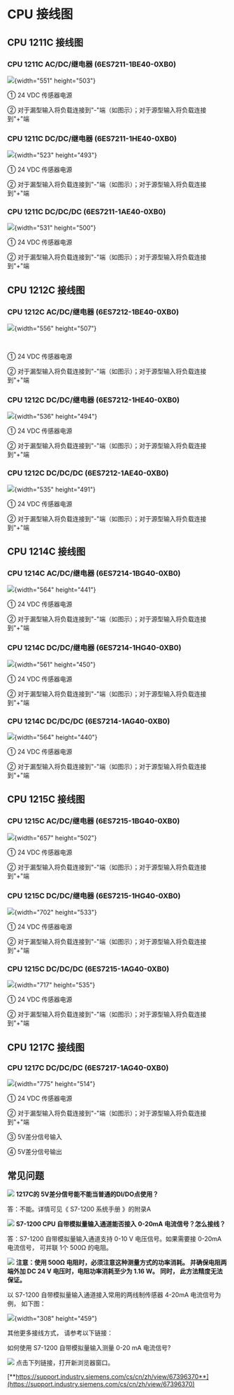 # CPU 接线图

## CPU 1211C 接线图

### **CPU 1211C AC/DC/继电器 (6ES7211-1BE40-0XB0)**

![](images/6ES7-211-1BE40-0XB0.PNG){width="551" height="503"}

① 24 VDC 传感器电源

② 对于漏型输入将负载连接到"-"端（如图示）；对于源型输入将负载连接到"+"端

### **CPU 1211C DC/DC/继电器 (6ES7211-1HE40-0XB0)**

![](images/6ES7-211-1HE40-0XB0.PNG){width="523" height="493"}

① 24 VDC 传感器电源

② 对于漏型输入将负载连接到"-"端（如图示）；对于源型输入将负载连接到"+"端

### CPU 1211C DC/DC/DC (6ES7211-1AE40-0XB0)

![](images/6ES7-211-1AE40-0XB0.PNG){width="531" height="500"}

① 24 VDC 传感器电源

② 对于漏型输入将负载连接到"-"端（如图示）；对于源型输入将负载连接到"+"端

## CPU 1212C 接线图

### **CPU 1212C AC/DC/继电器 (6ES7212-1BE40-0XB0)**

![](images/6ES7-212-1BE40-0XB0.PNG){width="556" height="507"}

 

① 24 VDC 传感器电源

② 对于漏型输入将负载连接到"-"端（如图示）；对于源型输入将负载连接到"+"端

### **CPU 1212C DC/DC/继电器 (6ES7212-1HE40-0XB0)**

![](images/6ES7-212-1HE40-0XB0.PNG){width="536" height="494"}

① 24 VDC 传感器电源

② 对于漏型输入将负载连接到"-"端（如图示）；对于源型输入将负载连接到"+"端

### CPU 1212C DC/DC/DC (6ES7212-1AE40-0XB0)

![](images/6ES7-212-1AE40-0XB0.PNG){width="535" height="491"}

① 24 VDC 传感器电源

② 对于漏型输入将负载连接到"-"端（如图示）；对于源型输入将负载连接到"+"端

## CPU 1214C 接线图

### **CPU 1214C AC/DC/继电器 (6ES7214-1BG40-0XB0)**

![](images/6ES7-214-1BG40-0XB0.PNG){width="564" height="441"}

① 24 VDC 传感器电源

② 对于漏型输入将负载连接到"-"端（如图示）；对于源型输入将负载连接到"+"端

### **CPU 1214C DC/DC/继电器 (6ES7214-1HG40-0XB0)**

![](images/6ES7-214-1HG40-0XB0.PNG){width="561" height="450"}

① 24 VDC 传感器电源

② 对于漏型输入将负载连接到"-"端（如图示）；对于源型输入将负载连接到"+"端

### CPU 1214C DC/DC/DC (6ES7214-1AG40-0XB0)

![](images/6ES7-214-1AG40-0XB0.PNG){width="564" height="440"}

① 24 VDC 传感器电源

② 对于漏型输入将负载连接到"-"端（如图示）；对于源型输入将负载连接到"+"端

## CPU 1215C 接线图

### **CPU 1215C AC/DC/继电器 (6ES7215-1BG40-0XB0)**

![](images/6ES7-215-1BG40-0XB0.PNG){width="657" height="502"}

① 24 VDC 传感器电源

② 对于漏型输入将负载连接到"-"端（如图示）；对于源型输入将负载连接到"+"端

### **CPU 1215C DC/DC/继电器 (6ES7215-1HG40-0XB0)**

![](images/6ES7-215-1HG40-0XB0.PNG){width="702" height="533"}

① 24 VDC 传感器电源

② 对于漏型输入将负载连接到"-"端（如图示）；对于源型输入将负载连接到"+"端

### CPU 1215C DC/DC/DC (6ES7215-1AG40-0XB0)

![](images/6ES7-215-1AG40-0XB0.PNG){width="717" height="535"}

① 24 VDC 传感器电源

② 对于漏型输入将负载连接到"-"端（如图示）；对于源型输入将负载连接到"+"端

## CPU 1217C 接线图

### CPU 1217C DC/DC/DC (6ES7217-1AG40-0XB0)

![](images/6ES7-217-1AG40-0XB0.PNG){width="775" height="514"}

① 24 VDC 传感器电源

② 对于漏型输入将负载连接到"-"端（如图示）；对于源型输入将负载连接到"+"端

③ 5V差分信号输入

④ 5V差分信号输出

## 常见问题

![](../../img/home/FAQ.png) **1217C的
5V差分信号能不能当普通的DI/DO点使用？**

答：不能。详情可见《 S7-1200 系统手册 》的附录A

![](../../img/home/FAQ.png)  **S7-1200 CPU
自带模拟量输入通道能否接入 0-20mA 电流信号？怎么接线？**

答：S7-1200 自带模拟量输入通道支持 0-10 V 电压信号。如果需要接 0-20mA
电流信号， 可并联 1个 500Ω 的电阻。

![](images/4.gif)  **注意：使用 500Ω
电阻时，必须注意这种测量方式的功率消耗。 并确保电阻两端外加 DC 24 V
电压时，电阻功率消耗至少为 1.16 W。** **同时， 此方法精度无法保证。**

以 S7-1200 自带模拟量输入通道接入常用的两线制传感器 4-20mA
电流信号为例， 如下图：

![](images/500ohm.png){width="308" height="459"}

其他更多接线方式， 请参考以下链接：

如何使用 S7-1200 自带模拟量输入测量 0-20 mA 电流信号?

![](images/3.gif) 点击下列链接，打开新浏览器窗口。

[**https://support.industry.siemens.com/cs/cn/zh/view/67396370**](https://support.industry.siemens.com/cs/cn/zh/view/67396370)
